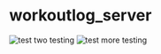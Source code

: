 # workoutlog_server
![test two testing](https://user-images.githubusercontent.com/68973639/96530129-c6651c00-1254-11eb-99fa-03fb8cb2d489.PNG)
![test more testing](https://user-images.githubusercontent.com/68973639/96530130-c6fdb280-1254-11eb-818f-257ed0c3d65f.PNG)

